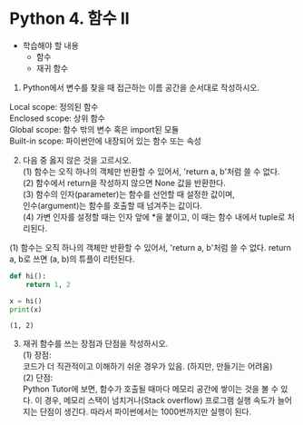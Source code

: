
# Python 4. 함수 II
* 학습해야 할 내용
    * 함수
    * 재귀 함수

1. Python에서 변수를 찾을 때 접근하는 이름 공간을 순서대로 작성하시오.

Local scope: 정의된 함수  
Enclosed scope: 상위 함수  
Global scope: 함수 밖의 변수 혹은 import된 모듈  
Built-in scope: 파이썬안에 내장되어 있는 함수 또는 속성

2. 다음 중 옳지 않은 것을 고르시오.  
(1) 함수는 오직 하나의 객체만 반환할 수 있어서, 'return a, b'처럼 쓸 수 없다.  
(2) 함수에서 return을 작성하지 않으면 None 값을 반환한다.  
(3) 함수의 인자(parameter)는 함수를 선언할 때 설정한 값이며,  
    인수(argument)는 함수를 호출할 때 넘겨주는 값이다.  
(4) 가변 인자를 설정할 때는 인자 앞에 \*을 붙이고, 이 때는 함수 내에서 tuple로 처리된다.

(1) 함수는 오직 하나의 객체만 반환할 수 있어서, 'return a, b'처럼 쓸 수 없다.
return a, b로 쓰면 (a, b)의 튜플이 리턴된다.


```python
def hi():
    return 1, 2
```


```python
x = hi()
print(x)
```

    (1, 2)
    

3. 재귀 함수를 쓰는 장점과 단점을 작성하시오.  
(1) 장점:  
    코드가 더 직관적이고 이해하기 쉬운 경우가 있음. (하지만, 만들기는 어려움)  
(2) 단점:  
    Python Tutor에 보면, 함수가 호출될 때마다 메모리 공간에 쌓이는 것을 볼 수 있다.
이 경우, 메모리 스택이 넘치거나(Stack overflow) 프로그램 실행 속도가 늘어지는 단점이 생긴다. 따라서 파이썬에서는 1000번까지만 실행이 된다.
